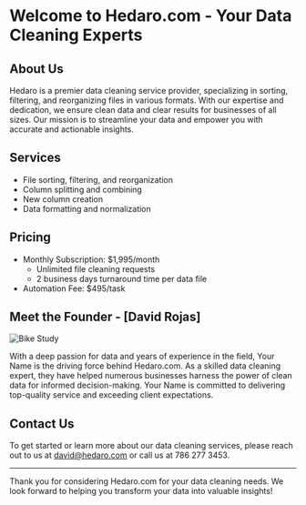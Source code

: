# Welcome to Hedaro.com - Your Data Cleaning Experts

## About Us

Hedaro is a premier data cleaning service provider, specializing in sorting, filtering, and reorganizing files in various formats. With our expertise and dedication, we ensure clean data and clear results for businesses of all sizes. Our mission is to streamline your data and empower you with accurate and actionable insights.

## Services

- File sorting, filtering, and reorganization
- Column splitting and combining
- New column creation
- Data formatting and normalization

## Pricing

- Monthly Subscription: $1,995/month
  - Unlimited file cleaning requests
  - 2 business days turnaround time per data file
- Automation Fee: $495/task

## Meet the Founder - [David Rojas]

![Bike Study](/assets/img/main.jpeg)

With a deep passion for data and years of experience in the field, Your Name is the driving force behind Hedaro.com. As a skilled data cleaning expert, they have helped numerous businesses harness the power of clean data for informed decision-making. Your Name is committed to delivering top-quality service and exceeding client expectations.

## Contact Us

To get started or learn more about our data cleaning services, please reach out to us at [david@hedaro.com](mailto:david@hedaro.com) or call us at 786 277 3453.

---
Thank you for considering Hedaro.com for your data cleaning needs. We look forward to helping you transform your data into valuable insights!
